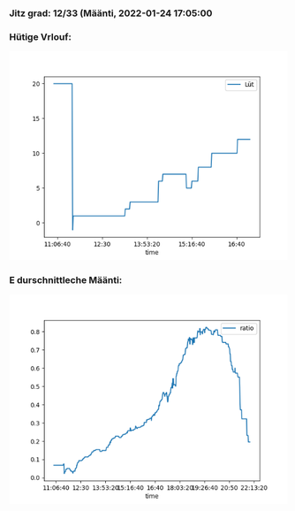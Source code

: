 ### Jitz grad: 12/33 (Määnti, 2022-01-24 17:05:00

### Hütige Vrlouf:
![Graph](Today.png)

### E durschnittleche Määnti:
![Graph](Määnti.png)